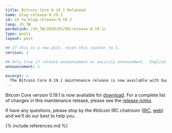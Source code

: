 ```yaml
---
title: Bitcoin Core 0.19.1 Released
name: blog-release-0.19.1
id: zh_tw-blog-release-0.19.1
lang: zh_TW
permalink: /zh_TW/2020/03/09/release-0.19.1/
type: posts
layout: post

## If this is a new post, reset this counter to 1.
version: 1

## Only true if release announcement or security annoucement.  English posts only
announcement: 1

excerpt: >
  The Bitcoin Core 0.19.1 maintenance release is now available with bug fixes and minor improvements.
---
```

Bitcoin Core version 0.19.1 is now available for [download][download
page]. For a complete list of changes in this maintenance release,
please see the [release notes][].

If have any questions, please stop by the #bitcoin IRC chatroom
([IRC][irc], [web][web irc]) and we’ll do our best to help you.

[release notes]: /en/releases/0.19.1/
[IRC]: irc://irc.freenode.net/bitcoin
[web irc]: https://webchat.freenode.net/?channels=bitcoin&uio=d4
[download page]: /zh_TW/download

{% include references.md %}
